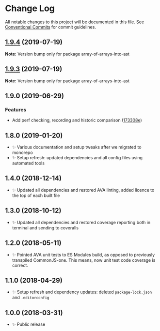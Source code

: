 # Change Log

All notable changes to this project will be documented in this file.
See [Conventional Commits](https://conventionalcommits.org) for commit guidelines.

## [1.9.4](https://gitlab.com/codsen/codsen/compare/array-of-arrays-into-ast@1.9.3...array-of-arrays-into-ast@1.9.4) (2019-07-19)

**Note:** Version bump only for package array-of-arrays-into-ast





## [1.9.3](https://gitlab.com/codsen/codsen/compare/array-of-arrays-into-ast@1.9.2...array-of-arrays-into-ast@1.9.3) (2019-07-19)

**Note:** Version bump only for package array-of-arrays-into-ast





## 1.9.0 (2019-06-29)

### Features

- Add perf checking, recording and historic comparison ([173308e](https://gitlab.com/codsen/codsen/commit/173308e))

## 1.8.0 (2019-01-20)

- ✨ Various documentation and setup tweaks after we migrated to monorepo
- ✨ Setup refresh: updated dependencies and all config files using automated tools

## 1.4.0 (2018-12-14)

- ✨ Updated all dependencies and restored AVA linting, added licence to the top of each built file

## 1.3.0 (2018-10-12)

- ✨ Updated all dependencies and restored coverage reporting both in terminal and sending to coveralls

## 1.2.0 (2018-05-11)

- ✨ Pointed AVA unit tests to ES Modules build, as opposed to previously transpiled CommonJS-one. This means, now unit test code coverage is correct.

## 1.1.0 (2018-04-29)

- ✨ Setup refresh and dependency updates: deleted `package-lock.json` and `.editorconfig`

## 1.0.0 (2018-03-31)

- ✨ Public release

